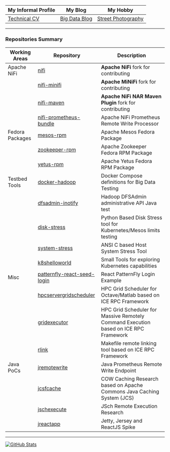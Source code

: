 | My Informal Profile |My Blog| My Hobby|
| ------------- | ------------- |------------- |
| [Technical CV](https://javiroman.github.io) | [Big Data Blog](https://www.dataintensive.info)  | [Street Photography](https://www.viewbug.com/member/javiroman) |

---

### Repositories Summary

| Working Areas |Repository| Description |
| ------------- | ------------- |------------- |
| Apache NiFi      | [nifi](https://github.com/javiroman/nifi)  | **Apache NiFi** fork for contributing  |
|                  | [nifi-minifi](https://github.com/javiroman/nifi-minifi)  |**Apache MiNiFi** fork for contributing  |
|                  | [nifi-maven](https://github.com/javiroman/nifi-maven)  | **Apache NiFi NAR Maven Plugin** fork for contributing |
|                  | [nifi-prometheus-bundle](https://github.com/javiroman/nifi-prometheus-bundle) |Apache NiFi Prometheus Remote Write Processor|
| Fedora Packages  | [mesos-rpm](https://github.com/javiroman/mesos-rpm)  | Apache Mesos Fedora Package |
|                  | [zookeeper-rpm](https://github.com/javiroman/zookeeper-rpm) | Apache Zookeeper Fedora RPM Package |
|                  | [yetus-rpm](https://github.com/javiroman/yetus-rpm) | Apache Yetus Fedora RPM Package |
| Testbed Tools    | [docker-hadoop](https://github.com/javiroman/docker-hadoop) | Docker Compose definitions for Big Data Testing  |
|                  | [dfsadmin-inotify](https://github.com/javiroman/dfsadmin-inotify) | Hadoop DFSAdmin administrative API Java test  |
|                  | [disk-stress](https://github.com/javiroman/disk-stress) | Python Based Disk Stress tool for Kubernetes/Mesos limits testing |
|                  | [system-stress](https://github.com/javiroman/system-stress) | ANSI C based Host System Stress Tool |
|                  | [k8shelloworld](https://github.com/javiroman/k8shelloworld) | Small Tools for exploring Kubernetes capabilities |
| Misc    | [patternfly-react-seed-login](https://github.com/javiroman/patternfly-react-seed-login)  | React PatternFly Login Example |
|         | [hpcservergridscheduler](https://github.com/javiroman/hpcservergridscheduler)  | HPC Grid Scheduler for Octave/Matlab based on ICE RPC Framework |
|         | [gridexecutor](https://github.com/javiroman/gridexecutor)  | HPC Grid Scheduler for Massive Remotely Command Execution based on ICE RPC Framework |
|         | [rlink](https://github.com/javiroman/rlink)  | Makefile remote linking tool based on ICE RPC Framework |
| Java PoCs    | [jremotewrite](https://github.com/javiroman/jremotewrite)  | Java Prometheus Remote Write Endpoint|
|              | [jcsfcache](https://github.com/javiroman/jcsfcache)  | COW Caching Research based on Apache Commons Java Caching System (JCS)|
|              | [jschexecute](https://github.com/javiroman/jschexecute)  | JSch Remote Execution Research |
|              | [jreactapp](https://github.com/javiroman/jreactapp)  | Jetty, Jersey and ReactJS Spike |

---
[![GitHub Stats](https://github-readme-stats.vercel.app/api?username=javiroman&show_icons=true&theme=radical)](https://github.com/anuraghazra/github-readme-stats)

